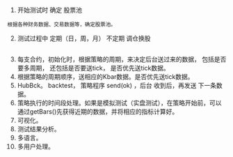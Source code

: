 ### 
1. 开始测试时 确定 股票池
```
根据各种财务数据、交易数据等，确定股票池。
```
2. 测试过程中 定期（日，周，月） 不定期 调仓换股 
```

```
3. 每支合约，初始化时，根据策略的周期，来决定后台送过来的数据， 包括是否要多周期， 还包括是否要送tick， 是否优先送tick数据。
4. 根据策略的周期顺序，送相应的Kbar数据。是否优先送tick数据。
5. HubBck。 backtest， 策略程序 send(ok)  ，后台 收到后，再发送 下一条数据。
6. 策略执行的时间段处理。如果是模拟测试（实盘测试），在策略开始前，可以通过getBars()先获得近期的数据，并将相应的指标计算好。
7. 可视化。
8. 测试结果分析。
9. 多语言。
10. 多用户处理。
